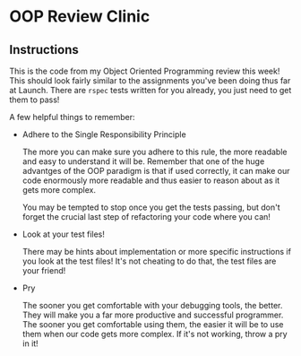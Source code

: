 # OOP Review Clinic

## Instructions

This is the code from my Object Oriented Programming review this week! This should look fairly
similar to the assignments you've been doing thus far at Launch. There are `rspec` tests written
for you already, you just need to get them to pass!

A few helpful things to remember:

* Adhere to the Single Responsibility Principle
	
	The more you can make sure you adhere to this rule, the more readable and easy to understand 
	it will be. Remember that one of the huge advantges of the OOP paradigm
	is that if used correctly, it can make our code enormously more readable and thus easier
	to reason about as it gets more complex.

	You may be tempted to stop once you get the tests passing, but don't forget the crucial last
	step of refactoring your code where you can!

* Look at your test files!

	There may be hints about implementation or more specific instructions if you look at the test
	files! It's not cheating to do that, the test files are your friend!

* Pry
	
	The sooner you get comfortable with your debugging tools, the better. They will make you a far
	more productive and successful programmer. The sooner you get comfortable using them, the
	easier it will be to use them when our code gets more complex. If it's not working, throw a pry
	in it!
